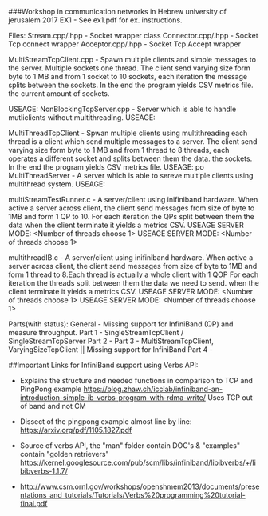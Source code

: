 ###Workshop in communication networks in Hebrew university of jerusalem 2017
EX1 - See ex1.pdf for ex. instructions.

Files:
Stream.cpp/.hpp - Socket wrapper class
Connector.cpp/.hpp - Socket Tcp connect wrapper
Acceptor.cpp/.hpp - Socket Tcp Accept wrapper

MultiStreamTcpClient.cpp 	- Spawn multiple clients and simple messages to the server. Multiple sockets one thread.
The client send varying size form byte to 1 MB and from 1 socket to 10  sockets, each iteration the message splits between
the sockets. In the end the program yields CSV metrics file.
the current amount of sockets.

USEAGE: <port> <number of messages> <server name>
NonBlockingTcpServer.cpp 	- Server which is able to handle mutliclients without multithreading.
USEAGE: <server port>

MultiThreadTcpClient - Spwan multiple clients using multithreading each thread is a client which send multiple messages
to a server.
The client send varying size form byte to 1 MB and from 1 thread to 8  threads, each operates a different socket and
splits between them the data.
the sockets. In the end the program yields CSV metrics file.
USEAGE: <port> <number of messages per thread> po
MultiThreadServer - A server which is able to sereve multiple clients using multithread system.
USEAGE: <port>

multiStreamTestRunner.c - A server/client using inifiniband hardware. When active a server across client, the client
send messages from size of byte to 1MB and form 1 QP to 10. For each iteration the QPs split between them the data
when the client terminate it yields a metrics CSV.
USEAGE SERVER MODE: <Number of threads choose 1> <port> <number of QPs>
USEAGE SERVER MODE: <Number of threads choose 1> <port> <number of QPs> <server to connect to>

multithreadIB.c - A server/client using inifiniband hardware. When active a server across client, the client
send messages from size of byte to 1MB and form 1 thread to 8.Each thread is actually a whole client with 1 QOP
For each iteration the threads split between them the data we need to send.
when the client terminate it yields a metrics CSV.
USEAGE SERVER MODE: <Number of threads choose 1> <port>
USEAGE SERVER MODE: <Number of threads choose 1> <port> <server to connect to>



Parts(with status):
General - Missing support for InfiniBand (QP) and measure throughput.
Part 1 - SingleStreamTcpClient / SingleStreamTcpServer
Part 2 - 
Part 3 - MultiStreamTcpClient, VaryingSizeTcpClient || Missing support for InfiniBand
Part 4 -


##Important Links for InfiniBand support using Verbs API:
- Explains the structure and needed functions in comparison to TCP and PingPong example
  https://blog.zhaw.ch/icclab/infiniband-an-introduction-simple-ib-verbs-program-with-rdma-write/
  Uses TCP out of band and not CM


- Dissect of the pingpong example almost line by line: 
https://arxiv.org/pdf/1105.1827.pdf

- Source of verbs API, the "man" folder contain DOC's & "examples" contain "golden retrievers"
https://kernel.googlesource.com/pub/scm/libs/infiniband/libibverbs/+/libibverbs-1.1.7/

- http://www.csm.ornl.gov/workshops/openshmem2013/documents/presentations_and_tutorials/Tutorials/Verbs%20programming%20tutorial-final.pdf